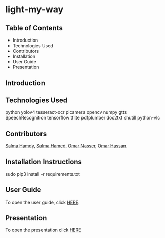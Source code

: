 # light-my-way


## Table of Contents
- Introduction
- Technologies Used
- Contributors
- Installation
- User Guide
- Presentation 

## Introduction


## Technologies Used
python
yolov4
tesseract-ocr
picamera
opencv
numpy
gtts
SpeechRecognition
tensorflow
tflite
pdfplumber
doc2txt
shutill
python-vlc


## Contributors
[Salma Hamdy](https://github.com/salma39), [Salma Hamed](https://github.com/Salma-Hamed), [Omar Nasser](https://github.com/omarelshamy12), [Omar Hassan](https://github.com/omarrhassan1).

## Installation Instructions
sudo pip3 install -r requirements.txt

## User Guide
To open the user guide, click [HERE]().

## Presentation
To open the presentation click [HERE]()
